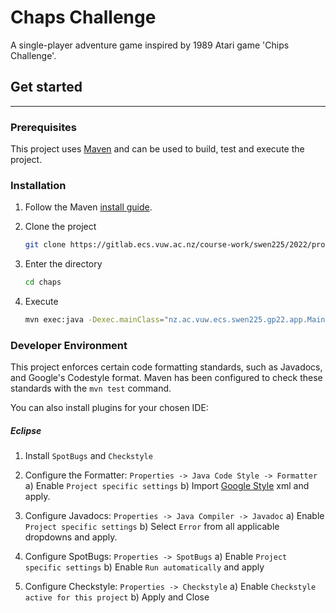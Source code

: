 # Chaps Challenge

A single-player adventure game inspired by 1989 Atari game 'Chips Challenge'.

## Get started

<hr>

### Prerequisites

This project uses [Maven](https://maven.apache.org/) and can be used to build, test and execute the project.

### Installation

1) Follow the Maven [install guide](https://maven.apache.org/install.html).

2) Clone the project
   
   ```bash
   git clone https://gitlab.ecs.vuw.ac.nz/course-work/swen225/2022/project1/t16/chaps.git
   ```

3) Enter the directory
   
   ```bash
   cd chaps
   ```

4) Execute
   
   ```bash
   mvn exec:java -Dexec.mainClass="nz.ac.vuw.ecs.swen225.gp22.app.Main"
   ```

### Developer Environment

This project enforces certain code formatting standards, such as Javadocs, and Google's Codestyle format. Maven has been configured to check these standards with the `mvn test` command.

You can also install plugins for your chosen IDE:

##### Eclipse

1) Install `SpotBugs` and `Checkstyle`

2) Configure the Formatter: `Properties -> Java Code Style -> Formatter`
   a) Enable `Project specific settings`
   b) Import [Google Style](https://github.com/google/styleguide/blob/gh-pages/eclipse-java-google-style.xml) xml and apply.

3) Configure Javadocs: `Properties -> Java Compiler -> Javadoc`
   a) Enable `Project specific settings`
   b) Select `Error` from all applicable dropdowns and apply.

4) Configure SpotBugs: `Properties -> SpotBugs`
   a) Enable `Project specific settings`
   b) Enable `Run automatically` and apply

5) Configure Checkstyle: `Properties -> Checkstyle`
   a) Enable `Checkstyle active for this project`
   b) Apply and Close
